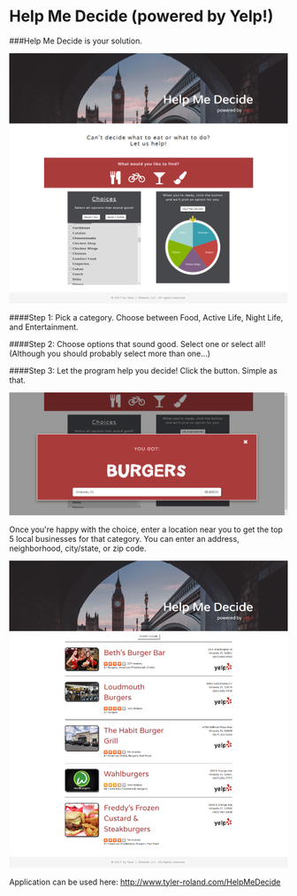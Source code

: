 # Help Me Decide (powered by Yelp!)


###Help Me Decide is your solution.

![Image of Help Me Decide](/img/helpmedecide.png)

####Step 1: Pick a category.
Choose between Food, Active Life, Night Life, and Entertainment.

####Step 2: Choose options that sound good.
Select one or select all! (Although you should probably select more than one...)

####Step 3: Let the program help you decide!
Click the button. Simple as that.

![Image of Chosen Result](/img/helpmedecide3.png)

Once you're happy with the choice, enter a location near you to get the top 5 local businesses for that category.
You can enter an address, neighborhood, city/state, or zip code.

![Image of Local Businesses](/img/helpmedecide2.png)

Application can be used here: http://www.tyler-roland.com/HelpMeDecide

